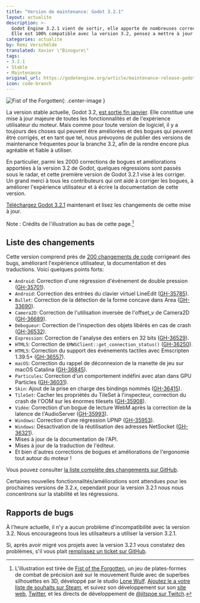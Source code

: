 ```yaml
---
title: "Version de maintenance: Godot 3.2.1"
layout: actualite
description: >-
  Godot Engine 3.2.1 vient de sortir, elle apporte de nombreuses corrections par rapport à la version 3.2.
  Elle est 100% compatible avec la version 3.2, pensez a mettre à jour vos projets.
categories: actualite
by: Rémi Verschelde 
translated: Xavier \"Binogure\"
tags:
- 3.2.1
- Stable
- Maintenance
original_url: https://godotengine.org/article/maintenance-release-godot-3-2-1
icon: code-branch
---
```


![Fist of the Forgotten](https://godotengine.org/storage/app/uploads/public/5e6/76e/b88/5e676eb885595988806573.jpg){: .center-image }

La version stable actuelle, Godot 3.2, [est sortie fin janvier](https://www.godot-francophone.org/actualite-godot-3-2-released/). Elle constitue une mise à jour majeure de toutes les fonctionnalités et de l'expérience utilisateur du moteur. Mais comme pour toute version de logiciel, il y a toujours des choses qui peuvent être améliorées et des bogues qui peuvent être corrigés, et en tant que tel, nous prévoyons de publier des versions de maintenance fréquentes pour la branche 3.2, afin de la rendre encore plus agréable et fiable à utiliser.

En particulier, parmi les 2000 corrections de bogues et améliorations apportées à la version 3.2 de Godot, quelques régressions sont passés sous le radar, et cette première version de Godot 3.2.1 vise à les corriger. Un grand merci à tous les contributeurs qui ont aidé à corriger les bogues, à améliorer l'expérience utilisateur et à écrire la documentation de cette version.

[Téléchargez Godot 3.2.1](https://godotengine.org/download) maintenant et lisez les changements de cette mise à jour.

Note : Crédits de l'illustration au bas de cette page.[^1]

## Liste des changements
Cette version comprend près de [200 changements de code](https://github.com/godotengine/godot/compare/3.2-stable...3.2.1-stable) corrigeant des bugs, améliorant l'expérience utilisateur, la documentation et des traductions. Voici quelques points forts:

- `Android`: Correction d'une régression d'événement de double pression ([GH-35701](https://github.com/godotengine/godot/pull/35701)).
- `Android`: Correction des entrées du clavier virtuel LineEdit ([GH-35785](https://github.com/godotengine/godot/pull/35785)).
- `Bullet`: Correction de la détection de la forme concave dans Area ([GH-33690](https://github.com/godotengine/godot/pull/33690)).
- `Camera2D`: Correction de l'utilisation inversée de l'offset_v de Camera2D ([GH-36689](https://github.com/godotengine/godot/pull/36689)).
- `Débogueur`: Correction de l'inspection des objets libérés en cas de crash ([GH-36532](https://github.com/godotengine/godot/pull/36532)).
- `Expression`: Correction de l'analyse des entiers en 32 bits ([GH-36529](https://github.com/godotengine/godot/pull/36529)).
- `HTML5`: Correction de `EMWSClient::get_connection_status()` ([GH-36250](https://github.com/godotengine/godot/pull/36250)).
- `HTML5`: Correction du support des événements tactiles avec Emscripten 1.39.5+ ([GH-36557](https://github.com/godotengine/godot/pull/36557)).
- `macOS`: Correction du rappel de déconnexion de la manette de jeu sur macOS Catalina ([GH-36845](https://github.com/godotengine/godot/pull/36845)).
- `Particules`: Correction d'un comportement indéfini avec atan dans GPU Particles ([GH-36031](https://github.com/godotengine/godot/pull/36031)).
- `Skin`: Ajout de la prise en charge des bindings nommés ([GH-36415](https://github.com/godotengine/godot/pull/36415)).
- `TileSet`: Cacher les propriétés du TileSet à l'inspecteur, correction du crash de l'OOM sur les énormes tilesets ([GH-35908](https://github.com/godotengine/godot/pull/35908)).
- `Vidéo`: Correction d'un bogue de lecture WebM après la correction de la latence de l'AudioServer ([GH-35993](https://github.com/godotengine/godot/pull/35993)).
- `Windows`: Correction d'une régression UPNP ([GH-35953](https://github.com/godotengine/godot/pull/35953)).
- `Windows`: Désactivation de la réutilisation des adresses NetSocket ([GH-36321](https://github.com/godotengine/godot/pull/36321)).
- Mises à jour de la documentation de l'API.
- Mises à jour de la traduction de l'éditeur.
- Et bien d'autres corrections de bogues et améliorations de l'ergonomie tout autour du moteur !


Vous pouvez consulter [la liste complète des changements sur GitHub](https://github.com/godotengine/godot/compare/3.2-stable...3.2.1-stable).

Certaines nouvelles fonctionnalités/améliorations sont attendues pour les prochaines versions de 3.2.x, cependant pour la version 3.2.1 nous nous concentrons sur la stabilité et les régressions.

## Rapports de bugs

À l'heure actuelle, il n'y a aucun problème d'incompatibilité avec la version 3.2. Nous encourageons tous les utilsaiteurs a utiliser la version 3.2.1.

Si, après avoir migré vos projets avec la version 3.2.1 vous constatez des problèmes, s'il vous plait [remplissez un ticket sur GitHub](https://github.com/godotengine/godot/issues).

[^1]: L'illustration est tirée de [Fist of the Forgotten](https://store.steampowered.com/app/1105470/Fist_of_the_Forgotten/), un jeu de plates-formes de combat de précision axé sur le mouvement fluide avec de superbes silhouettes en 3D, développé par le studio [Lone Wulf](https://twitter.com/jitspoe). [Ajoutez le a votre liste de souhaits sur Steam](https://store.steampowered.com/app/1105470/Fist_of_the_Forgotten/), et suivez son développement sur son [site web](https://fistoftheforgotten.com/), [Twitter](https://twitter.com/fistforgotten/), et les directs de développement de [@jitspoe sur Twitch](https://www.twitch.tv/jitspoe/).